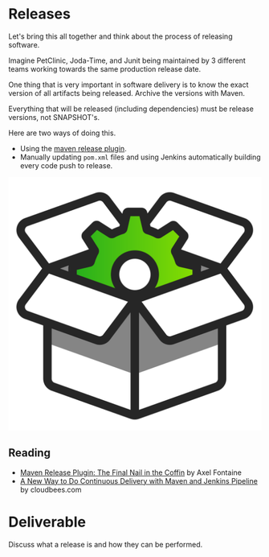# Releases

Let's bring this all together and think about the process of releasing software.

Imagine PetClinic, Joda-Time, and Junit being maintained by 3 different teams working towards the same production release date.

One thing that is very important in software delivery is to know the exact version of all artifacts being released. Archive the versions with Maven.

Everything that will be released (including dependencies) must be release versions, not SNAPSHOT's.

Here are two ways of doing this.
 - Using the [maven release plugin](http://maven.apache.org/maven-release/maven-release-plugin/).
 - Manually updating `pom.xml` files and using Jenkins automatically building every code push to release.

<center>

  ![](img4/release.svg ':size=125px')

</center>

## Reading

 - [Maven Release Plugin: The Final Nail in the Coffin](https://axelfontaine.com/blog/final-nail.html) by Axel Fontaine
 - [A New Way to Do Continuous Delivery with Maven and Jenkins Pipeline](https://www.cloudbees.com/blog/new-way-do-continuous-delivery-maven-and-jenkins-pipeline) by cloudbees.com

# Deliverable

Discuss what a release is and how they can be performed.
